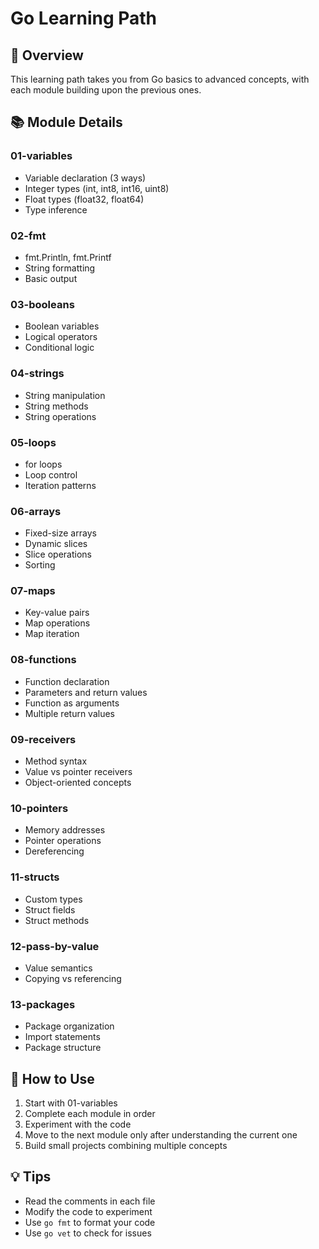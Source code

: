 # Go Learning Path

## 🎯 Overview

This learning path takes you from Go basics to advanced concepts, with each module building upon the previous ones.

## 📚 Module Details

### 01-variables
- Variable declaration (3 ways)
- Integer types (int, int8, int16, uint8)
- Float types (float32, float64)
- Type inference

### 02-fmt
- fmt.Println, fmt.Printf
- String formatting
- Basic output

### 03-booleans
- Boolean variables
- Logical operators
- Conditional logic

### 04-strings
- String manipulation
- String methods
- String operations

### 05-loops
- for loops
- Loop control
- Iteration patterns

### 06-arrays
- Fixed-size arrays
- Dynamic slices
- Slice operations
- Sorting

### 07-maps
- Key-value pairs
- Map operations
- Map iteration

### 08-functions
- Function declaration
- Parameters and return values
- Function as arguments
- Multiple return values

### 09-receivers
- Method syntax
- Value vs pointer receivers
- Object-oriented concepts

### 10-pointers
- Memory addresses
- Pointer operations
- Dereferencing

### 11-structs
- Custom types
- Struct fields
- Struct methods

### 12-pass-by-value
- Value semantics
- Copying vs referencing

### 13-packages
- Package organization
- Import statements
- Package structure

## 🚀 How to Use

1. Start with 01-variables
2. Complete each module in order
3. Experiment with the code
4. Move to the next module only after understanding the current one
5. Build small projects combining multiple concepts

## 💡 Tips

- Read the comments in each file
- Modify the code to experiment
- Use `go fmt` to format your code
- Use `go vet` to check for issues
